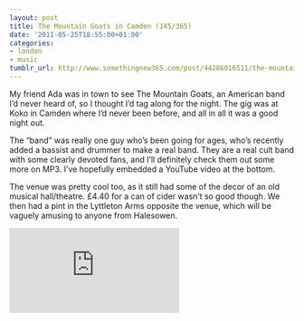 ```yaml
---
layout: post
title: The Mountain Goats in Camden (145/365)
date: '2011-05-25T18:55:00+01:00'
categories:
- london
- music
tumblr_url: http://www.somethingnew365.com/post/44286016511/the-mountain-goats-in-camden-145365
---
```

My friend Ada was in town to see The Mountain Goats, an American band I’d never heard of, so I thought I’d tag along for the night. The gig was at Koko in Camden where I’d never been before, and all in all it was a good night out.

The “band” was really one guy who’s been going for ages, who’s recently added a bassist and drummer to make a real band. They are a real cult band with some clearly devoted fans, and I’ll definitely check them out some more on MP3. I’ve hopefully embedded a YouTube video at the bottom.

The venue was pretty cool too, as it still had some of the decor of an old musical hall/theatre. £4.40 for a can of cider wasn’t so good though.
We then had a pint in the Lyttleton Arms opposite the venue, which will be vaguely amusing to anyone from Halesowen.

<iframe src="http://www.youtube.com/embed/1bSdRizGYb0?wmode=transparent" frameborder="0"></iframe>
